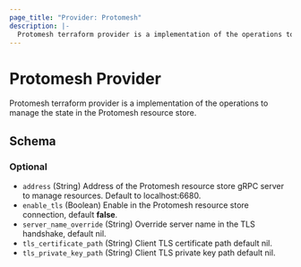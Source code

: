 ```yaml
---
page_title: "Provider: Protomesh"
description: |-
  Protomesh terraform provider is a implementation of the operations to manage the state in the Protomesh resource store.
---
```


# Protomesh Provider

Protomesh terraform provider is a implementation of the operations to manage the state in the Protomesh resource store.<!-- schema generated by tfplugindocs -->
## Schema

### Optional

- `address` (String) Address of the Protomesh resource store gRPC server to manage resources. Default to localhost:6680.
- `enable_tls` (Boolean) Enable in the Protomesh resource store connection, default **false**.
- `server_name_override` (String) Override server name in the TLS handshake, default nil.
- `tls_certificate_path` (String) Client TLS certificate path default nil.
- `tls_private_key_path` (String) Client TLS private key path default nil.